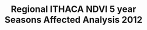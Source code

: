 ---
title: Regional ITHACA NDVI 5 year Seasons Affected Analysis 2012
categories: 
    - data
geography: regional
partner: ithaca
cat: remote
year: 2012
layer: ithaca.sahel-ithaca-seasonsaffected-2006-2010,ithaca.sahel-westafrica-border-overlay  
api:
embed:
source: ITHACA  
license: Public Domain
updated: 3/28/12
description: This map summarizes the number of vegetation growing seasons affected by poor vegetation growth between 2006 and 2010, supporting the definition of the most vulnerable areas. Information has been extracted from MODIS NDVI time-series (2000-2010), only considering the first (or main) growing season for considered years and using the Seasonal Small Integral parameter in order to describe vegetation productivity. Pixel based results are proposed (0.05 degrees). Further information can be found on the [ITHACA website](http://www.ithacaweb.org/maps/).
downloads:
    - type: geotiff
      link: data/raw_files/ithaca-ndvi-analysis-march2012.zip
---